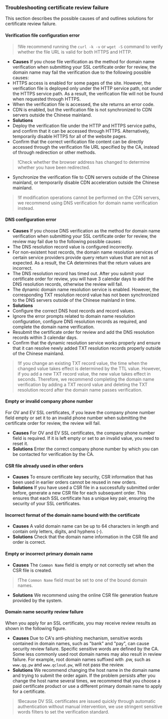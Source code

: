 ### Troubleshooting certificate review failure
This section describes the possible causes of and outlines solutions for certificate review failure.

#### Verification file configuration error
>!We recommend running the `curl -k -v` or `wget -S` command to verify whether the file URL is valid for both HTTPS and HTTP.

- **Causes**
If you chose file verification as the method for domain name verification when submitting your SSL certificate order for review, the domain name may fail the verification due to the following possible causes:
 - HTTPS access is enabled for some pages of the site. However, the verification file is deployed only under the HTTP service path, not under the HTTPS service path. As a result, the verification file will not be found when requested through HTTPS.
 - When the verification file is accessed, the site returns an error code.
 - CDN is enabled, but the verification file is not synchronized to CDN servers outside the Chinese mainland.
- **Solutions**
 - Deploy the verification file under the HTTP and HTTPS service paths, and confirm that it can be accessed through HTTPS. Alternatively, temporarily disable HTTPS for all of the website pages.
 - Confirm that the correct verification file content can be directly accessed through the verification file URL specified by the CA, instead of through redirection or other methods.
>!Check whether the browser address has changed to determine whether you have been redirected.
>
 - Synchronize the verification file to CDN servers outside of the Chinese mainland, or temporarily disable CDN acceleration outside the Chinese mainland.
>!If modification operations cannot be performed on the CDN servers, we recommend using DNS verification for domain name verification instead.

#### DNS configuration error
- **Causes**
If you choose DNS verification as the method for domain name verification when submitting your SSL certificate order for review, the review may fail due to the following possible causes:
 - The DNS resolution record value is configured incorrectly.
 - For non-existent host records, the domain name resolution services of certain service providers provide query return values that are not as expected. As a result, the CA determines that the return values are incorrect.
 - The DNS resolution record has timed out. After you submit your certificate order for review, you will have 3 calendar days to add the DNS resolution records, otherwise the review will fail.
 - The dynamic domain name resolution service is enabled. However, the corresponding TXT resolution record value has not been synchronized to the DNS servers outside of the Chinese mainland in time.
- **Solutions**
 - Configure the correct DNS host records and record values.
 - Ignore the error prompts related to domain name resolution configuration, configure DNS resolution records as required, and complete the domain name verification.
 - Resubmit the certificate order for review and add the DNS resolution records within 3 calendar days.
 - Confirm that the dynamic resolution service works properly and ensure that it can resolve newly added TXT resolution records properly outside of the Chinese mainland.
>!If you change an existing TXT record value, the time when the changed value takes effect is determined by the TTL value. However, if you add a new TXT record value, the new value takes effect in seconds. Therefore, we recommend completing the domain name verification by adding a TXT record value and deleting the TXT resolution record after the domain name passes verification.

#### Empty or invalid company phone number
For OV and EV SSL certificates, if you leave the company phone number field empty or set it to an invalid phone number when submitting the certificate order for review, the review will fail.
- **Causes**
For OV and EV SSL certificates, the company phone number field is required. If it is left empty or set to an invalid value, you need to reset it.
- **Solutions**
Enter the correct company phone number by which you can be contacted for verification by the CA.

#### CSR file already used in other orders
- **Causes**
To ensure certificate key security, CSR information that has been used in earlier orders cannot be reused in new orders.
- **Solutions**
If you have used a CSR file in a successfully submitted order before, generate a new CSR file for each subsequent order. This ensures that each SSL certificate has a unique key pair, ensuring the security of your SSL certificates.

#### Incorrect format of the domain name bound with the certificate
- **Causes**
A valid domain name can be up to 64 characters in length and contain only letters, digits, and hyphens (-).
- **Solutions**
Check that the domain name information in the CSR file and order is correct.

#### Empty or incorrect primary domain name
- **Causes**
The `Common Name` field is empty or not correctly set when the CSR file is created.
>!The `Common Name` field must be set to one of the bound domain names.
- **Solutions**
We recommend using the online CSR file generation feature provided by the system.

#### Domain name security review failure
When you apply for an SSL certificate, you may receive review results as shown in the following figure.

- **Causes**
Due to CA's anti-phishing mechanism, sensitive words contained in domain names, such as "bank" and "pay", can cause security review failure. Specific sensitive words are defined by the CA. Some less commonly used root domain names may also result in review failure. For example, root domain names suffixed with .pw, such as `www.qq.pw` and `www.qcloud.pw`, will not pass the review.
- **Solutions**
We recommend changing the host name in the domain name and trying to submit the order again. If the problem persists after you change the host name several times, we recommend that you choose a paid certificate product or use a different primary domain name to apply for a certificate.
>!Because DV SSL certificates are issued quickly through automatic authentication without manual intervention, we use stringent sensitive words filters to set the verification standard.


